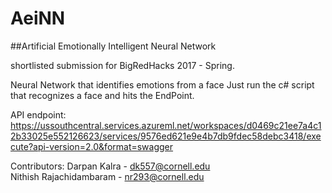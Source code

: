 # AeiNN
##Artificial Emotionally Intelligent Neural Network 

shortlisted submission for BigRedHacks 2017 - Spring. 

Neural Network that identifies emotions from a face
Just run the c# script that recognizes a face and hits the EndPoint.

API endpoint:
https://ussouthcentral.services.azureml.net/workspaces/d0469c21ee7a4c12b33025e552126623/services/9576ed621e9e4b7db9fdec58debc3418/execute?api-version=2.0&format=swagger

Contributors:
Darpan Kalra - dk557@cornell.edu  
Nithish Rajachidambaram - nr293@cornell.edu
